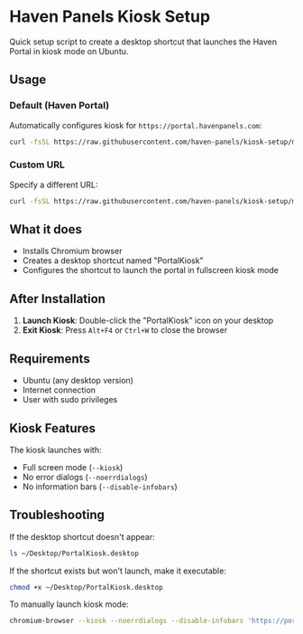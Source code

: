 # Haven Panels Kiosk Setup

Quick setup script to create a desktop shortcut that launches the Haven Portal in kiosk mode on Ubuntu.

## Usage

### Default (Haven Portal)
Automatically configures kiosk for `https://portal.havenpanels.com`:
```bash
curl -fsSL https://raw.githubusercontent.com/haven-panels/kiosk-setup/main/setup-kiosk.sh | bash
```

### Custom URL
Specify a different URL:
```bash
curl -fsSL https://raw.githubusercontent.com/haven-panels/kiosk-setup/main/setup-kiosk.sh | bash -s -- "https://your-custom-url.com"
```

## What it does

- Installs Chromium browser
- Creates a desktop shortcut named "PortalKiosk"
- Configures the shortcut to launch the portal in fullscreen kiosk mode

## After Installation

1. **Launch Kiosk**: Double-click the "PortalKiosk" icon on your desktop
2. **Exit Kiosk**: Press `Alt+F4` or `Ctrl+W` to close the browser

## Requirements

- Ubuntu (any desktop version)
- Internet connection
- User with sudo privileges

## Kiosk Features

The kiosk launches with:
- Full screen mode (`--kiosk`)
- No error dialogs (`--noerrdialogs`)
- No information bars (`--disable-infobars`)

## Troubleshooting

If the desktop shortcut doesn't appear:
```bash
ls ~/Desktop/PortalKiosk.desktop
```

If the shortcut exists but won't launch, make it executable:
```bash
chmod +x ~/Desktop/PortalKiosk.desktop
```

To manually launch kiosk mode:
```bash
chromium-browser --kiosk --noerrdialogs --disable-infobars 'https://portal.havenpanels.com' &
```
